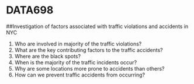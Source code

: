 # DATA698

##Investigation of factors associated with traffic violations and accidents in NYC 


1.	Who are involved in majority of the traffic violations?
2.	What are the key contributing factors to the traffic accidents?
3.	Where are the black spots? 
4.	When is the majority of the traffic incidents occur?
5.	Why are some locations more prone to accidents than others?
6.	How can we prevent traffic accidents from occurring?
